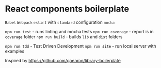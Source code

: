 # React components boilerplate

`Babel`
`Webpack`
`eslint` with `standard` configuration
`mocha`

`npm run test` - runs linting and mocha tests
`npm run coverage` - report is in `coverage` folder
`npm run build` - builds `lib` and `dist` folders

`npm run tdd` - Test Driven Development
`npm run site` - run local server with examples

Inspired by https://github.com/gaearon/library-boilerplate
